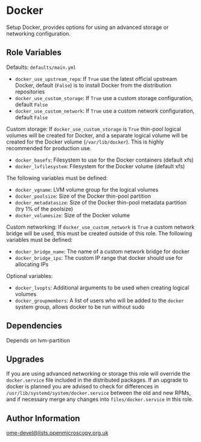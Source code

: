 Docker
======

Setup Docker, provides options for using an advanced storage or networking configuration.


Role Variables
--------------

Defaults: `defaults/main.yml`

- `docker_use_upstream_repo`: If `True` use the latest official upstream Docker, default (`False`) is to install Docker from the distribution repositories
- `docker_use_custom_storage`: If `True` use a custom storage configuration, default `False`
- `docker_use_custom_network`: If `True` use a custom network configuration, default `False`

Custom storage: If `docker_use_custom_storage` is `True` thin-pool logical volumes will be created for Docker, and a separate logical volume will be created for the Docker volume (`/var/lib/docker`).
This is highly recommended for production use.

- `docker_basefs`: Filesystem to use for the Docker containers (default xfs)
- `docker_lvfilesystem`: Filesystem for the Docker volume (default xfs)

The following variables must be defined:

- `docker_vgname`: LVM volume group for the logical volumes
- `docker_poolsize`: Size of the Docker thin-pool partition
- `docker_metadatasize`: Size of the Docker thin-pool metadata partition (try 1% of the poolsize)
- `docker_volumesize`: Size of the Docker volume

Custom networking: If `docker_use_custom_network` is `True` a custom network bridge will be used, this must be created outside of this role.
The following variables must be defined:

- `docker_bridge_name`: The name of a custom network bridge for docker
- `docker_bridge_ips`: The custom IP range that docker should use for allocating IPs

Optional variables:

- `docker_lvopts`: Additional arguments to be used when creating logical volumes
- `docker_groupmembers`: A list of users who will be added to the `docker` system group, allows docker to be run without sudo


Dependencies
------------

Depends on lvm-partition


Upgrades
--------

If you are using advanced networking or storage this role will override the `docker.service` file included in the distributed packages. If an upgrade to docker is planned you are advised to check for differences in `/usr/lib/systemd/system/docker.service` between the old and new RPMs, and if necessary merge any changes into `files/docker.service` in this role.


Author Information
------------------

ome-devel@lists.openmicroscopy.org.uk
